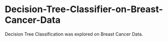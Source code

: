 # Decision-Tree-Classifier-on-Breast-Cancer-Data
Decision Tree Classification was explored on Breast Cancer Data.
